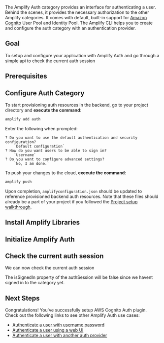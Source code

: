 The Amplify Auth category provides an interface for authenticating a user. Behind the scenes, it provides the necessary authorization to the other Amplify categories. It comes with default, built-in support for [Amazon Cognito](https://aws.amazon.com/cognito) User Pool and Identity Pool. The Amplify CLI helps you to create and configure the auth category with an authentication provider.

## Goal
To setup and configure your application with Amplify Auth and go through a simple api to check the current auth session

## Prerequisites

<inline-fragment platform="ios" src="~/lib/auth/fragments/ios/getting_started/10_preReq.md"></inline-fragment>
<inline-fragment platform="android" src="~/lib/auth/fragments/android/getting_started/10_preReq.md"></inline-fragment>

## Configure Auth Category

To start provisioning auth resources in the backend, go to your project directory and **execute the command**:

```bash
amplify add auth
```

Enter the following when prompted:
```console
? Do you want to use the default authentication and security configuration?
    `Default configuration`
? How do you want users to be able to sign in?
    `Username`
? Do you want to configure advanced settings?
    `No, I am done.`
```

To push your changes to the cloud, **execute the command**:

```bash
amplify push
```

Upon completion, `amplifyconfiguration.json` should be updated to reference provisioned backend auth resources.  Note that these files should already be a part of your project if you followed the [Project setup walkthrough](~/lib/project-setup/create-application.md).

## Install Amplify Libraries

<inline-fragment platform="ios" src="~/lib/auth/fragments/ios/getting_started/20_installLib.md"></inline-fragment>
<inline-fragment platform="android" src="~/lib/auth/fragments/android/getting_started/20_installLib.md"></inline-fragment>

## Initialize Amplify Auth
<inline-fragment platform="ios" src="~/lib/auth/fragments/ios/getting_started/30_initAuth.md"></inline-fragment>
<inline-fragment platform="android" src="~/lib/auth/fragments/android/getting_started/30_initAuth.md"></inline-fragment>

## Check the current auth session

We can now check the current auth session

<inline-fragment platform="ios" src="~/lib/auth/fragments/ios/getting_started/40_fetchSession.md"></inline-fragment>
<inline-fragment platform="android" src="~/lib/auth/fragments/android/getting_started/40_fetchSession.md"></inline-fragment>

The isSignedIn property of the authSession will be false since we havent signed in to the category yet.

## Next Steps
Congratulations! You've successfully setup AWS Cognito Auth plugin.  Check out the following links to see other Amplify Auth use cases:

* [Authenticate a user with username password](~/lib/auth/signin.md)
* [Authenticate a user using a web UI](~/lib/auth/signin_web_ui.md)
* [Authenticate a user with another auth provider](~/lib/auth/social_signin_web_ui.md)
